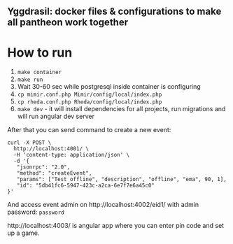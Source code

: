 ## Yggdrasil: docker files & configurations to make all pantheon work together

# How to run

1. `make container`
2. `make run`
3. Wait 30-60 sec while postgresql inside container is configuring
4. `cp mimir.conf.php Mimir/config/local/index.php`
5. `cp rheda.conf.php Rheda/config/local/index.php`
7. `make dev` - it will install dependencies for all projects, run migrations 
and will run angular dev server

After that you can send command to create a new event:
```
curl -X POST \
  http://localhost:4001/ \
  -H 'content-type: application/json' \
  -d '{
   "jsonrpc": "2.0",
   "method": "createEvent",
   "params": ["Test offline", "description", "offline", "ema", 90, 1],
   "id": "5db41fc6-5947-423c-a2ca-6e7f7e6a45c0"
}'
```

And access event admin on http://localhost:4002/eid1/ with admin password: `password`

http://localhost:4003/ is angular app where you can enter pin code and set up a game.
